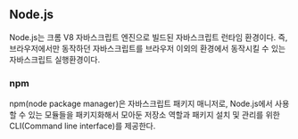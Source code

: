 ## Node.js

Node.js는 크롬 V8 자바스크립트 엔진으로 빌드된 자바스크립트 런타임 환경이다. 즉, 브라우저에서만 동작하던 자바스크립트를 브라우저 이외의 환경에서 동작시킬 수 있는 자바스크립트 실행환경이다.

### npm

npm(node package manager)은 자바스크립트 패키지 매니저로, Node.js에서 사용할 수 있는 모듈들을 패키지화해서 모아둔 저장소 역할과 패키지 설치 및 관리를 위한 CLI(Command line interface)를 제공한다.
